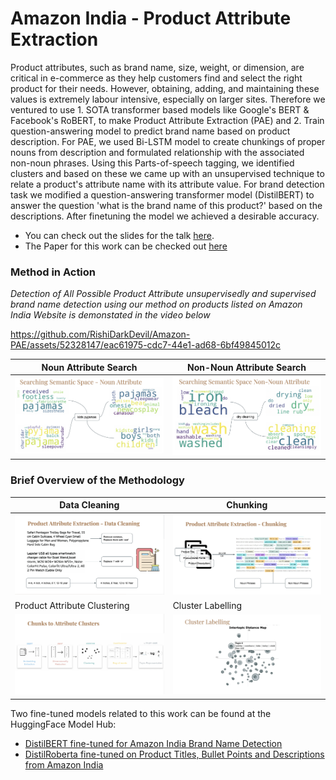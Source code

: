 # Amazon India - Product Attribute Extraction
Product attributes, such as brand name, size, weight, or dimension, are critical in e-commerce as they help customers find and select the right product for their needs. However, obtaining, adding, and maintaining these values is extremely labour intensive, especially on larger sites. Therefore we ventured to use 1. SOTA transformer based models like Google's BERT & Facebook's RoBERT, to make Product Attribute Extraction (PAE) and 2. Train question-answering model to predict brand name based on product description. For PAE, we used Bi-LSTM model to create chunkings of proper nouns from description and formulated relationship with the associated non-noun phrases. Using this Parts-of-speech tagging, we identified clusters and based on these we came up with an unsupervised technique to relate a product's attribute name with its attribute value. For brand detection task we modified a question-answering transformer model (DistilBERT) to answer the question 'what is the brand name of this product?' based on the descriptions. After finetuning the model we achieved a desirable accuracy. 

- You can check out the slides for the talk [here](https://docs.google.com/presentation/d/e/2PACX-1vQqUh3kelfdDfnvUef36naGv9JHw_PqY7tQqlTMXnqcpBM2VWa1LT114NfFvOG5yiRcNpcOi3r1cvkq/pub?start=false&loop=false&delayms=3000).
- The Paper for this work can be checked out [here](http://dx.doi.org/10.13140/RG.2.2.11045.47842)

### Method in Action
*Detection of All Possible Product Attribute unsupervisedly and supervised brand name detection using our method on products listed on Amazon India Website is demonstated in the video below*

https://github.com/RishiDarkDevil/Amazon-PAE/assets/52328147/eac61975-cdc7-44e1-ad68-6bf49845012c

Noun Attribute Search | Non-Noun Attribute Search
-|-
![](interactive-plots/search-noun.png)|![](interactive-plots/search-non-noun.png)

### Brief Overview of the Methodology

Data Cleaning | Chunking
-|-
![](interactive-plots/1.png)|![](interactive-plots/2.png)
Product Attribute Clustering | Cluster Labelling
![](interactive-plots/3.png)|![](interactive-plots/5.png)

Two fine-tuned models related to this work can be found at the HuggingFace Model Hub:
- [DistilBERT fine-tuned for Amazon India Brand Name Detection](https://huggingface.co/Aleron12/distilbert-base-uncased-finetuned-amz_brander)
- [DistilRoberta fine-tuned on Product Titles, Bullet Points and Descriptions from Amazon India](https://huggingface.co/RishiDarkDevil/distilroberta-base-finetuned-amazon-products)
